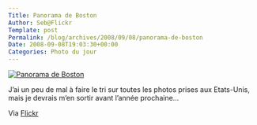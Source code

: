 ```yaml
--- 
Title: Panorama de Boston
Author: Seb@Flickr
Template: post
Permalink: /blog/archives/2008/09/08/panorama-de-boston
Date: 2008-09-08T19:03:30+00:00
Categories: Photo du jour
--- 
```


<p><a href="http://www.flickr.com/photos/z720/2840544150/"><img src="http://farm4.static.flickr.com/3163/2840544150_ccf8d3b86a_m.jpg" alt="Panorama de Boston" /></a></p>
<p>J&rsquo;ai un peu de mal à faire le tri sur toutes les photos prises aux Etats-Unis, mais je devrais m&rsquo;en sortir avant l&rsquo;année prochaine&#8230;</p>
<p>Via <a href="http://www.flickr.com/people/z720/">Flickr</a></p>
